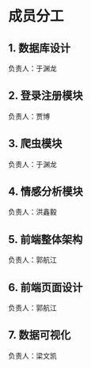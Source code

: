 # 成员分工

## 1. 数据库设计

负责人：于渊龙

## 2. 登录注册模块

负责人：贾博

## 3. 爬虫模块

负责人：于渊龙

## 4. 情感分析模块

负责人：洪鑫毅

## 5. 前端整体架构

负责人：郭航江

## 6. 前端页面设计

负责人：郭航江

## 7. 数据可视化

负责人：梁文凯
